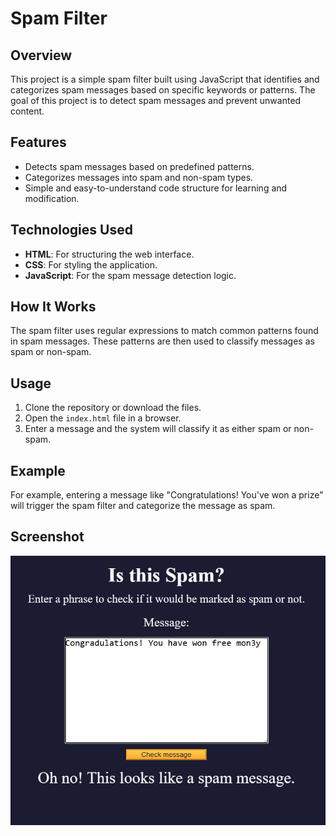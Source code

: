 # Spam Filter

## Overview

This project is a simple spam filter built using JavaScript that identifies and categorizes spam messages based on specific keywords or patterns. The goal of this project is to detect spam messages and prevent unwanted content.

## Features

- Detects spam messages based on predefined patterns.
- Categorizes messages into spam and non-spam types.
- Simple and easy-to-understand code structure for learning and modification.

## Technologies Used

- **HTML**: For structuring the web interface.
- **CSS**: For styling the application.
- **JavaScript**: For the spam message detection logic.

## How It Works

The spam filter uses regular expressions to match common patterns found in spam messages. These patterns are then used to classify messages as spam or non-spam.

## Usage

1. Clone the repository or download the files.
2. Open the `index.html` file in a browser.
3. Enter a message and the system will classify it as either spam or non-spam.

## Example

For example, entering a message like "Congratulations! You've won a prize" will trigger the spam filter and categorize the message as spam.

## Screenshot
<div style="display: flex; justify-content: center; align-items: center; gap: 10px;">
    <img src="./src/screenshot.png" alt="Screenshot 1" style="height: auto;">
</div>